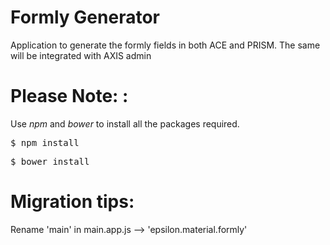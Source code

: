 # Formly Generator
Application to generate the formly fields in both ACE and PRISM. The same will be integrated with AXIS admin


# **Please Note:** :
Use *npm* and *bower* to install all the packages required.

<pre>$ npm install</pre> 

<pre>$ bower install</pre> 

# Migration tips:
Rename 'main' in main.app.js --> 'epsilon.material.formly'
